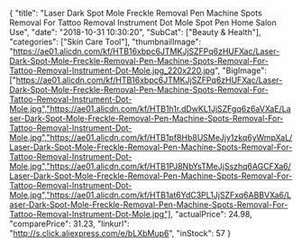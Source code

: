 {
	"title": "Laser Dark Spot Mole Freckle Removal Pen Machine Spots Removal For Tattoo Removal Instrument Dot Mole Spot Pen Home Salon Use",
	"date": "2018-10-31 10:30:20",
	"SubCat": ["Beauty & Health"],
	"categories": ["Skin Care Tool"],
	"thumbnailImage": "https://ae01.alicdn.com/kf/HTB16xbpc6JTMKJjSZFPq6zHUFXac/Laser-Dark-Spot-Mole-Freckle-Removal-Pen-Machine-Spots-Removal-For-Tattoo-Removal-Instrument-Dot-Mole.jpg_220x220.jpg",
	"BigImage": ["https://ae01.alicdn.com/kf/HTB16xbpc6JTMKJjSZFPq6zHUFXac/Laser-Dark-Spot-Mole-Freckle-Removal-Pen-Machine-Spots-Removal-For-Tattoo-Removal-Instrument-Dot-Mole.jpg","https://ae01.alicdn.com/kf/HTB1h1r.dDwKL1JjSZFgq6z6aVXaE/Laser-Dark-Spot-Mole-Freckle-Removal-Pen-Machine-Spots-Removal-For-Tattoo-Removal-Instrument-Dot-Mole.jpg","https://ae01.alicdn.com/kf/HTB1pf8Hb8USMeJjy1zkq6yWmpXaL/Laser-Dark-Spot-Mole-Freckle-Removal-Pen-Machine-Spots-Removal-For-Tattoo-Removal-Instrument-Dot-Mole.jpg","https://ae01.alicdn.com/kf/HTB1PJ8NbYsTMeJjSszhq6AGCFXa6/Laser-Dark-Spot-Mole-Freckle-Removal-Pen-Machine-Spots-Removal-For-Tattoo-Removal-Instrument-Dot-Mole.jpg","https://ae01.alicdn.com/kf/HTB1at6YdC3PL1JjSZFxq6ABBVXa6/Laser-Dark-Spot-Mole-Freckle-Removal-Pen-Machine-Spots-Removal-For-Tattoo-Removal-Instrument-Dot-Mole.jpg"],
	"actualPrice": 24.98,
	"comparePrice": 31.23,
	"linkurl": "http://s.click.aliexpress.com/e/bLXbMup6",
	"inStock": 57
}
